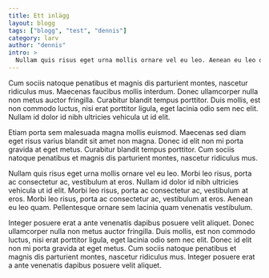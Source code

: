 ```yaml
---
title: Ett inlägg
layout: blogg
tags: ["blogg", "test", "dennis"]
category: larv
author: "dennis"
intro: >
  Nullam quis risus eget urna mollis ornare vel eu leo. Aenean eu leo quam. Pellentesque ornare sem lacinia quam venenatis vestibulum. Vestibulum id ligula porta felis euismod semper. Integer posuere erat a ante venenatis dapibus posuere velit aliquet.
---
```


Cum sociis natoque penatibus et magnis dis parturient montes, nascetur ridiculus mus. Maecenas faucibus mollis interdum. Donec ullamcorper nulla non metus auctor fringilla. Curabitur blandit tempus porttitor. Duis mollis, est non commodo luctus, nisi erat porttitor ligula, eget lacinia odio sem nec elit. Nullam id dolor id nibh ultricies vehicula ut id elit.

Etiam porta sem malesuada magna mollis euismod. Maecenas sed diam eget risus varius blandit sit amet non magna. Donec id elit non mi porta gravida at eget metus. Curabitur blandit tempus porttitor. Cum sociis natoque penatibus et magnis dis parturient montes, nascetur ridiculus mus.

Nullam quis risus eget urna mollis ornare vel eu leo. Morbi leo risus, porta ac consectetur ac, vestibulum at eros. Nullam id dolor id nibh ultricies vehicula ut id elit. Morbi leo risus, porta ac consectetur ac, vestibulum at eros. Morbi leo risus, porta ac consectetur ac, vestibulum at eros. Aenean eu leo quam. Pellentesque ornare sem lacinia quam venenatis vestibulum.

Integer posuere erat a ante venenatis dapibus posuere velit aliquet. Donec ullamcorper nulla non metus auctor fringilla. Duis mollis, est non commodo luctus, nisi erat porttitor ligula, eget lacinia odio sem nec elit. Donec id elit non mi porta gravida at eget metus. Cum sociis natoque penatibus et magnis dis parturient montes, nascetur ridiculus mus. Integer posuere erat a ante venenatis dapibus posuere velit aliquet.